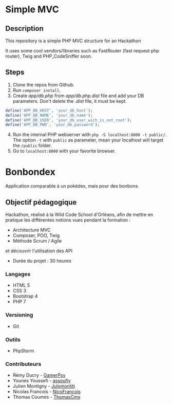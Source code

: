 # Simple MVC

## Description

This repository is a simple PHP MVC structure for an Hackathon

It uses some cool vendors/libraries such as FastRouter (fast request php router), Twig and PHP_CodeSniffer soon.

## Steps

1. Clone the repos from Github.
2. Run `composer install`.
3. Create *app/db.php* from *app/db.php.dist* file and add your DB parameters. Don't delete the *.dist* file, it must be kept.
```php
define('APP_DB_HOST', 'your_db_host');
define('APP_DB_NAME', 'your_db_name');
define('APP_DB_USER', 'your_db_user_wich_is_not_root');
define('APP_DB_PWD', 'your_db_password');
```
4. Run the internal PHP webserver with `php -S localhost:8000 -t public/`. The option `-t` with `public` as parameter, mean your localhost will target the `/public` folder.
5. Go to `localhost:8000` with your favorite browser.

# Bonbondex

Application comparable à un pokédex, mais pour des bonbons

## Objectif pédagogique

Hackathon, réalisé à la Wild Code School d'Orléans, afin
de mettre en pratique les différentes notions vues pendant la formation :
* Architecture MVC
* Composer, POO, Twig
* Méthode Scrum / Agile

et découvrir l'utilisation des API

* Durée du projet : 30 heures

### Langages
* HTML 5
* CSS 3
* Bootstrap 4
* PHP 7

### Versioning
* Git

### Outils
* PhpStorm
 
### Contributeurs

* Rémy Ducry - [GamerPsy](https://github.com/GamerPsy)
* Younes Youssefi - [assoufiy](https://github.com/assoufiy)
* Julien Montigny - [Julomontiti](https://github.com/Julomontiti)
* Nicolas Francois - [NicoFrancois](https://github.com/NicoFrancois)
* Thomas Coumes - [ThomasCms](https://github.com/ThomasCms)

